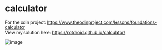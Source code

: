 # calculator
For the odin project: https://www.theodinproject.com/lessons/foundations-calculator <br>
View my solution here: https://notdroid.github.io/calculator/

![image](https://github.com/notDroid/calculator/assets/127229451/330341a8-4f5c-4b8d-aa62-267a4b6e3779)
